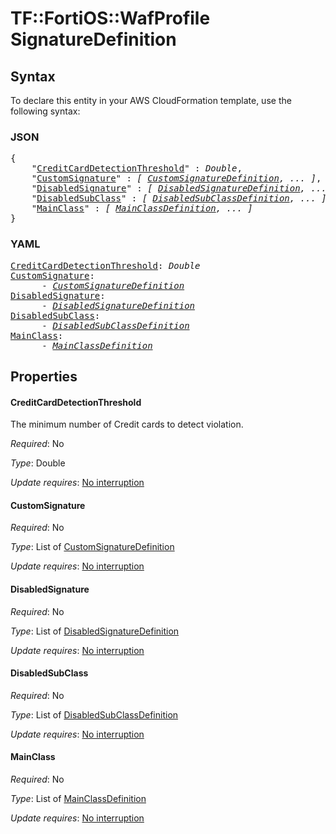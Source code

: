 # TF::FortiOS::WafProfile SignatureDefinition

## Syntax

To declare this entity in your AWS CloudFormation template, use the following syntax:

### JSON

<pre>
{
    "<a href="#creditcarddetectionthreshold" title="CreditCardDetectionThreshold">CreditCardDetectionThreshold</a>" : <i>Double</i>,
    "<a href="#customsignature" title="CustomSignature">CustomSignature</a>" : <i>[ <a href="customsignaturedefinition.md">CustomSignatureDefinition</a>, ... ]</i>,
    "<a href="#disabledsignature" title="DisabledSignature">DisabledSignature</a>" : <i>[ <a href="disabledsignaturedefinition.md">DisabledSignatureDefinition</a>, ... ]</i>,
    "<a href="#disabledsubclass" title="DisabledSubClass">DisabledSubClass</a>" : <i>[ <a href="disabledsubclassdefinition.md">DisabledSubClassDefinition</a>, ... ]</i>,
    "<a href="#mainclass" title="MainClass">MainClass</a>" : <i>[ <a href="mainclassdefinition.md">MainClassDefinition</a>, ... ]</i>
}
</pre>

### YAML

<pre>
<a href="#creditcarddetectionthreshold" title="CreditCardDetectionThreshold">CreditCardDetectionThreshold</a>: <i>Double</i>
<a href="#customsignature" title="CustomSignature">CustomSignature</a>: <i>
      - <a href="customsignaturedefinition.md">CustomSignatureDefinition</a></i>
<a href="#disabledsignature" title="DisabledSignature">DisabledSignature</a>: <i>
      - <a href="disabledsignaturedefinition.md">DisabledSignatureDefinition</a></i>
<a href="#disabledsubclass" title="DisabledSubClass">DisabledSubClass</a>: <i>
      - <a href="disabledsubclassdefinition.md">DisabledSubClassDefinition</a></i>
<a href="#mainclass" title="MainClass">MainClass</a>: <i>
      - <a href="mainclassdefinition.md">MainClassDefinition</a></i>
</pre>

## Properties

#### CreditCardDetectionThreshold

The minimum number of Credit cards to detect violation.

_Required_: No

_Type_: Double

_Update requires_: [No interruption](https://docs.aws.amazon.com/AWSCloudFormation/latest/UserGuide/using-cfn-updating-stacks-update-behaviors.html#update-no-interrupt)

#### CustomSignature

_Required_: No

_Type_: List of <a href="customsignaturedefinition.md">CustomSignatureDefinition</a>

_Update requires_: [No interruption](https://docs.aws.amazon.com/AWSCloudFormation/latest/UserGuide/using-cfn-updating-stacks-update-behaviors.html#update-no-interrupt)

#### DisabledSignature

_Required_: No

_Type_: List of <a href="disabledsignaturedefinition.md">DisabledSignatureDefinition</a>

_Update requires_: [No interruption](https://docs.aws.amazon.com/AWSCloudFormation/latest/UserGuide/using-cfn-updating-stacks-update-behaviors.html#update-no-interrupt)

#### DisabledSubClass

_Required_: No

_Type_: List of <a href="disabledsubclassdefinition.md">DisabledSubClassDefinition</a>

_Update requires_: [No interruption](https://docs.aws.amazon.com/AWSCloudFormation/latest/UserGuide/using-cfn-updating-stacks-update-behaviors.html#update-no-interrupt)

#### MainClass

_Required_: No

_Type_: List of <a href="mainclassdefinition.md">MainClassDefinition</a>

_Update requires_: [No interruption](https://docs.aws.amazon.com/AWSCloudFormation/latest/UserGuide/using-cfn-updating-stacks-update-behaviors.html#update-no-interrupt)

